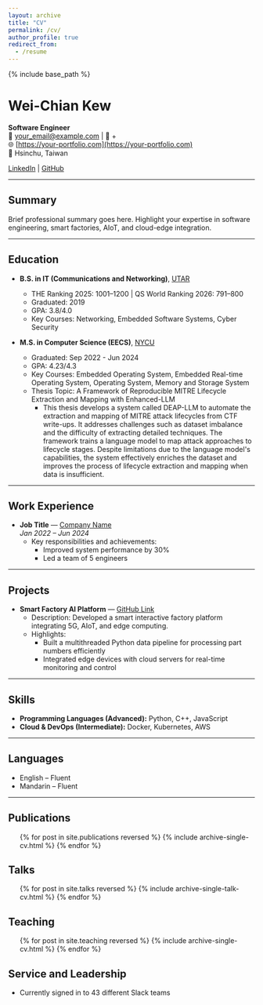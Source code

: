 ```yaml
---
layout: archive
title: "CV"
permalink: /cv/
author_profile: true
redirect_from:
  - /resume
---
```


{% include base_path %}

# Wei-Chian Kew

**Software Engineer**  
📧 [your_email@example.com](mailto:your_email@example.com) | 📱 +  
🌐 [https://your-portfolio.com](https://your-portfolio.com)  
📍 Hsinchu, Taiwan  

[LinkedIn](https://www.linkedin.com/in/kewweichian) | [GitHub](https://github.com/your_github_username)

---

## Summary

Brief professional summary goes here. Highlight your expertise in software engineering, smart factories, AIoT, and cloud-edge integration.

---

## Education

* **B.S. in IT (Communications and Networking)**, [UTAR](https://www.utar.edu.my/)  
  * THE Ranking 2025: 1001–1200 | QS World Ranking 2026: 791–800  
  * Graduated: 2019  
  * GPA: 3.8/4.0  
  * Key Courses: Networking, Embedded Software Systems, Cyber Security
 
* **M.S. in Computer Science (EECS)**, [NYCU](https://www.nycu.edu.tw/nycu/ch/index)  
  * Graduated: Sep 2022 - Jun 2024  
  * GPA: 4.23/4.3  
  * Key Courses: Embedded Operating System, Embedded Real-time Operating System, Operating System, Memory and Storage System
  * Thesis Topic:  A Framework of Reproducible MITRE Lifecycle Extraction and Mapping with Enhanced-LLM
    * This thesis develops a system called DEAP-LLM to automate the extraction and mapping of MITRE attack lifecycles from CTF write-ups. It addresses challenges such as dataset imbalance and the difficulty of extracting detailed techniques. The framework trains a language model to map attack approaches to lifecycle stages. Despite limitations due to the language model's capabilities, the system effectively enriches the dataset and improves the process of lifecycle extraction and mapping when data is insufficient.

---

## Work Experience

* **Job Title** — [Company Name](https://company-website.com)  
  *Jan 2022 – Jun 2024*  
  * Key responsibilities and achievements:  
    * Improved system performance by 30%  
    * Led a team of 5 engineers  

---

## Projects

* **Smart Factory AI Platform** — [GitHub Link](https://github.com/your_project)  
  * Description: Developed a smart interactive factory platform integrating 5G, AIoT, and edge computing.  
  * Highlights:  
    * Built a multithreaded Python data pipeline for processing part numbers efficiently  
    * Integrated edge devices with cloud servers for real-time monitoring and control  

---

## Skills

* **Programming Languages (Advanced):** Python, C++, JavaScript  
* **Cloud & DevOps (Intermediate):** Docker, Kubernetes, AWS  

---

## Languages

* English – Fluent  
* Mandarin – Fluent  

---

## Publications
<ul>
{% for post in site.publications reversed %}
  {% include archive-single-cv.html %}
{% endfor %}
</ul>

## Talks
<ul>
{% for post in site.talks reversed %}
  {% include archive-single-talk-cv.html %}
{% endfor %}
</ul>

## Teaching
<ul>
{% for post in site.teaching reversed %}
  {% include archive-single-cv.html %}
{% endfor %}
</ul>

## Service and Leadership

* Currently signed in to 43 different Slack teams
